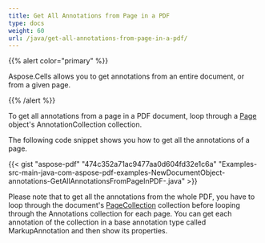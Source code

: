 ```yaml
---
title: Get All Annotations from Page in a PDF
type: docs
weight: 60
url: /java/get-all-annotations-from-page-in-a-pdf/
---
```


{{% alert color="primary" %}} 

Aspose.Cells allows you to get annotations from an entire document, or from a given page.

{{% /alert %}} 

To get all annotations from a page in a PDF document, loop through a [Page](https://apireference.aspose.com/java/pdf/com.aspose.pdf/Page) object's AnnotationCollection collection.

The following code snippet shows you how to get all the annotations of a page.

{{< gist "aspose-pdf" "474c352a71ac9477aa0d604fd32e1c6a" "Examples-src-main-java-com-aspose-pdf-examples-NewDocumentObject-annotations-GetAllAnnotationsFromPageInPDF-.java" >}}

Please note that to get all the annotations from the whole PDF, you have to loop through the document's [PageCollection](https://apireference.aspose.com/java/pdf/com.aspose.pdf/PageCollection) collection before looping through the Annotations collection for each page. You can get each annotation of the collection in a base annotation type called MarkupAnnotation and then show its properties.
